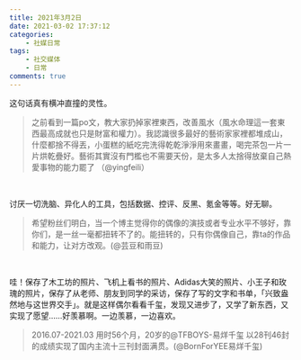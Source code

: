 ```yaml
---
title: 2021年3月2日
date: 2021-03-02 17:37:12
categories: 
    - 社媒日常
tags: 
    - 社交媒体
    - 日常
comments: true
---
```


这句话真有横冲直撞的灵性。
>之前看到一篇po文，教大家扔掉家裡東西，改善風水（風水命理這一套東西最高成就也只是財富和權力）。我認識很多最好的藝術家家裡都堆成山，什麼都捨不得丟，小蛋糕的紙吃完洗得乾乾淨淨用來畫畫，喝完茶包一片一片烘乾疊好。藝術其實沒有門檻也不需要天份，是太多人太捨得放棄自己熱愛事物的能力罷了 （@yingfeili）

&nbsp;

讨厌一切洗脑、异化人的工具，包括数据、控评、反黑、氪金等等。好无聊。
>希望粉丝们明白，当一个博主觉得你的偶像的演技或者专业水平不够好，靠你们，是一丝一毫都扭转不了的。能扭转的，只有你偶像自己，靠ta的作品和能力，让对方改观。(@芸豆和雨豆)

&nbsp;

哇！保存了木工坊的照片、飞机上看书的照片、Adidas大笑的照片、小王子和玫瑰的照片，保存了从老师、朋友到同学的采访，保存了写的文字和书单，「兴致盎然地与这世界交手」。就是这样偶尔看看千玺，发现又进步了，又学了新东西，又实现了愿望……好羡慕啊。一边羡慕，一边喜欢。
>2016.07-2021.03 用时56个月，20岁的@TFBOYS-易烊千玺 以28刊46封的成绩实现了国内主流十三刊封面满贯。(@BornForYEE易烊千玺)